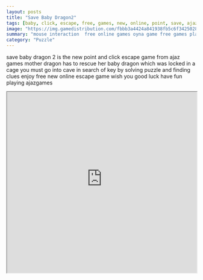 ```yaml
---
layout: posts
title: "Save Baby Dragon2"
tags: [baby, click, escape, free, games, new, online, point, save, ajaz, dragon2, free, online, games, oyna, game, free, games, play, play, games]
image: "https://img.gamedistribution.com/fbbb3a4424a841938fb5c6f3425028f2.jpg"
summary: "mouse interaction  free online games oyna game free games play play games"
category: "Puzzle"
---
```


save baby dragon 2 is the new point and click escape game from ajaz games mother dragon has to rescue her baby dragon which was locked in a cage you must go into cave in search of key by solving puzzle and finding clues enjoy free new online escape game wish you good luck have fun playing ajazgames

<iframe width="100%" height="480px;" src="https://flash.gamedistribution.com?game=fbbb3a4424a841938fb5c6f3425028f2"></iframe>